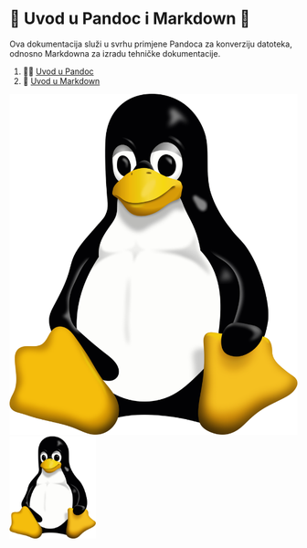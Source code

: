 # 🍕 Uvod u Pandoc i Markdown 🍕
Ova dokumentacija služi u svrhu primjene Pandoca za konverziju datoteka, odnosno Markdowna za izradu tehničke dokumentacije.

1. 🍄‍🟫 [Uvod u Pandoc](02-pandoc-primjeri-konverzije.md) 
2. 🎂 [Uvod u Markdown](docs/01-markdown-primjeri.md)

![Tux](Tux.png)
<img src="Tux.png" width="30%">

